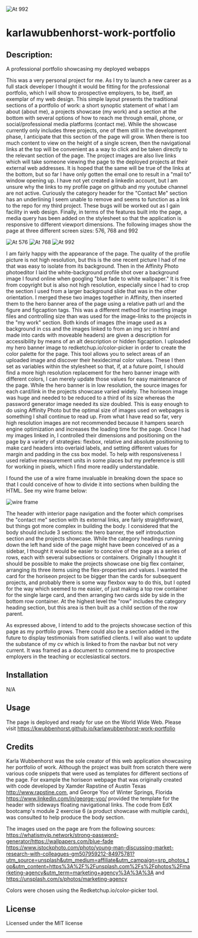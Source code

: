 ![At 992](https://github.com/kwubbenhorst/karlawubbenhorst-work-portfolio/assets/140316693/41a18b5f-6644-4ec5-bff3-1058938715cb)
# karlawubbenhorst-work-portfolio

## Description:
A professional portfolio showcasing my deployed webapps

This was a very personal project for me. As I try to launch a new career as a full stack developer I thought it would be fitting for the professional portfolio, which I will show to prospective employers, to be, itself, an exemplar of my web design. This simple layout presents the traditional sections of a portfolio of work: a short synoptic statement of what I am about (about me), a projects showcase (my work) and a section at the bottom with several options of how to reach me through email, phone, or social/professional media platforms (contact me). While the showcase currently only includes three projects, one of them still in the development phase, I anticipate that this section of the page will grow.  When there is too much content to view on the height of a single screen, then the navigational links at the top will be convenient as a way to click and be taken directly to the relevant section of the page. The project images are also live links which will take someone viewing the page to the deployed projects at their external web addresses. It is hoped that the same will be true of the links at the bottom, but so far I have only gotten the email one to result in a "mail to" window opening up. I have not yet created a linkedin account, but I am unsure why the links to my profile page on github and my youtube channel are not active. Curiously the category header for the "Contact Me" section has an underlining I seem unable to remove and seems to function as a link to the repo for my third project. These bugs will be worked out as I gain facility in web design. Finally, in terms of the features built into the page, a media query has been added on the stylesheet so that the application is responsive to different viewport dimensions. The following images show the page at three different screen sizes: 576, 768 and 992

![At 576](https://github.com/kwubbenhorst/karlawubbenhorst-work-portfolio/assets/140316693/30b87bb9-495e-4c4b-b97c-f9cbd81fd812)
![At 768](https://github.com/kwubbenhorst/karlawubbenhorst-work-portfolio/assets/140316693/ce170aec-00d2-4800-9023-0a35012c45f2)
![At 992](https://github.com/kwubbenhorst/karlawubbenhorst-work-portfolio/assets/140316693/43eaf9c4-0b9c-4606-870f-b012f6fc7544)

I am fairly happy with the appearance of the page. The quality of the profile picture is not high resolution, but this is the one recent picture I had of me that was easy to isolate from its background. Then in the Affinity Photo photoeditor I laid the white-background profile shot over a background image I found online when googling "blue fade to white wallpaper."  It is free from copyright but is also not high resolution, especially since I had to crop the section I used from a larger background slide that was in the other orientation. I merged these two images together in Affinity, then inserted them to the hero banner area of the page using a relative path url and the figure and figcaption tags. This was a different method for inserting image files and controlling size than was used for the image-links to the projects in the "my work" section. Both kinds of images (the image used as a background in css and the images linked to from an img src in html and made into cards with moveable headers) are given a description for accessibility by means of an alt description or hidden figcaption. I uploaded my hero banner image to redketchup.io/color-picker in order to create the color palette for the page. This tool allows you to select areas of an uploaded image and discover their hexidecimal color values. These I then set as variables within the stylesheet so that, if, at a future point, I should find a more high resolution replacement for the hero banner image with different colors, I can merely update those values for easy maintenance of the page. While the hero banner is in low resolution, the source images for each card/link in the projects showcase varied widely.  The horiseon image was huge and needed to be reduced to a third of its size whereas the password generator image needed its size doubled. This is easy enough to do using Affinity Photo but the optimal size of images used on webpages is something I shall continue to read up. From what I have read so far, very high resolution images are not recommended because it hampers search engine optimization and increases the loading time for the page. Once I had my images linked in, I controlled their dimensions and positioning on the page by a variety of strategies: flexbox, relative and absolute positioning to make card headers into overlaid labels, and setting different values for margin and padding in the css box model. To help with responsiveness I used relative measurement units in some places but my preference is still for working in pixels, which I find more readily understandable. 

I found the use of a wire frame invaluable in breaking down the space so that I could conceive of how to divide it into sections when building the HTML. See my wire frame below:

![wire frame](https://github.com/kwubbenhorst/karlawubbenhorst-work-portfolio/assets/140316693/38dfd4a6-e2d9-4c23-b043-6b2ddbcb84a5)

The header with interior page navigation and the footer which comprises the "contact me" section with its external links, are fairly straightforward, but things got more complex in building the body. I considered that the body should include 3 sections: the hero banner, the self introduction section and the projects showcase. While the category headings running down the left hand side of the page might have been conceived of as a sidebar, I thought it would be easier to conceive of the page as a series of rows, each with several subsections or containers. Originally I thought it should be possible to make the projects showcase one big flex container, arranging its three items using the flex-properties and values. I wanted the card for the horiseon project to be bigger than the cards for subsequent projects, and probably there is some way flexbox way to do this, but I opted for the way which seemed to me easier, of just making a top row container for the single large card, and then arranging two cards side by side in the bottom row container. At the highest level the "row" includes the category heading section, but this area is then built as a child section of the row parent.

As expressed above, I intend to add to the projects showcase section of this page as my portfolio grows. There could also be a section added in the future to display testimonials from satisfied clients. I will also want to update the substance of my cv which is linked to from the navbar but not very current. It was framed as a document to commend me to prospective employers in the teaching or ecclesiastical sectors.


## Installation

N/A

## Usage

The page is deployed and ready for use on the World Wide Web.  Please visit https://kwubbenhorst.github.io/karlawubbenhorst-work-portfolio 

## Credits

Karla Wubbenhorst was the sole creator of this web application showcasing her portfolio of work. Although the project was built from scratch there were various code snippets that were used as templates for different sections of the page.  For example the horiseon webpage that was originally created with code developed by Xamder Rapstine of Austin Texas http://www.rapstine.com, and George Yoo of Winter Springs, Florida https://www.linkedin.com/in/george-yoo/ provided the template for the header with sideways floating navigational links. The code from EdX bootcamp's module 2 exercise 6 (a product showcase with multiple cards), was consulted to help produce the body section. 

The images used on the page are from the following sources:
https://whatismyip.network/strong-password-generator/https://wallpapers.com/blue-fade
https://www.istockphoto.com/photo/young-man-discussing-market-research-with-colleagues-gm507959212-84975781?utm_source=unsplash&utm_medium=affiliate&utm_campaign=srp_photos_top&utm_content=https%3A%2F%2Funsplash.com%2Fs%2Fphotos%2Fmarketing-agency&utm_term=marketing+agency%3A%3A%3A and
https://unsplash.com/s/photos/marketing-agency

Colors were chosen using the Redketchup.io/color-picker tool.   

## License

Licensed under the MIT license

___
